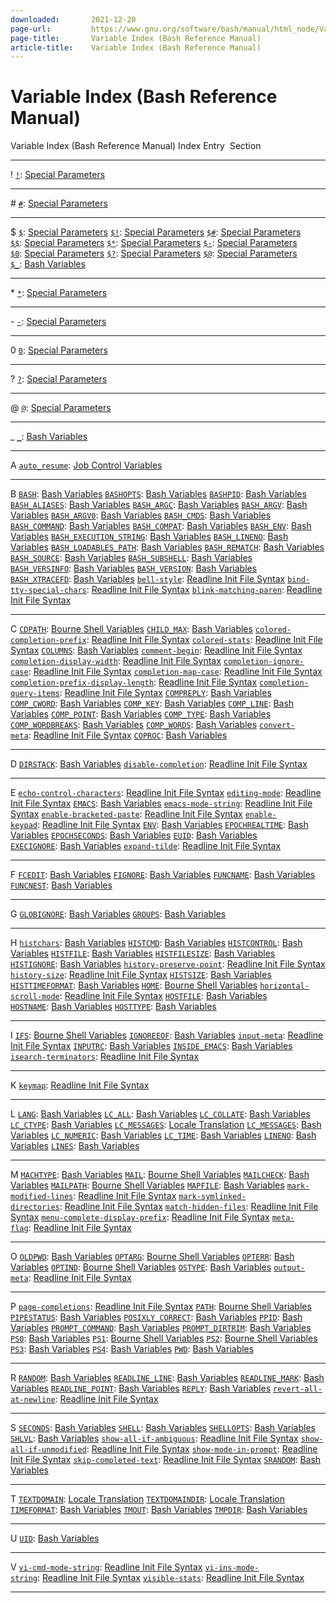 ```yaml
---
downloaded:       2021-12-20
page-url:         https://www.gnu.org/software/bash/manual/html_node/Variable-Index.html
page-title:       Variable Index (Bash Reference Manual)
article-title:    Variable Index (Bash Reference Manual)
---
```

# Variable Index (Bash Reference Manual)

Variable Index (Bash Reference Manual)
Index Entry  Section

---

! [`!`][1]: [Special Parameters][2]

---

\# [`#`][3]: [Special Parameters][4]

---

$ [`$`][5]: [Special Parameters][6] [`$!`][7]: [Special Parameters][8] [`$#`][9]: [Special Parameters][10] [`$$`][11]: [Special Parameters][12] [`$*`][13]: [Special Parameters][14] [`$-`][15]: [Special Parameters][16] [`$0`][17]: [Special Parameters][18] [`$?`][19]: [Special Parameters][20] [`$@`][21]: [Special Parameters][22] [`$_`][23]: [Bash Variables][24]

---

\* [`*`][25]: [Special Parameters][26]

---

\- [`-`][27]: [Special Parameters][28]

---

0 [`0`][29]: [Special Parameters][30]

---

? [`?`][31]: [Special Parameters][32]

---

@ [`@`][33]: [Special Parameters][34]

---

\_ [`_`][35]: [Bash Variables][36]

---

A [`auto_resume`][37]: [Job Control Variables][38]

---

B [`BASH`][39]: [Bash Variables][40] [`BASHOPTS`][41]: [Bash Variables][42] [`BASHPID`][43]: [Bash Variables][44] [`BASH_ALIASES`][45]: [Bash Variables][46] [`BASH_ARGC`][47]: [Bash Variables][48] [`BASH_ARGV`][49]: [Bash Variables][50] [`BASH_ARGV0`][51]: [Bash Variables][52] [`BASH_CMDS`][53]: [Bash Variables][54] [`BASH_COMMAND`][55]: [Bash Variables][56] [`BASH_COMPAT`][57]: [Bash Variables][58] [`BASH_ENV`][59]: [Bash Variables][60] [`BASH_EXECUTION_STRING`][61]: [Bash Variables][62] [`BASH_LINENO`][63]: [Bash Variables][64] [`BASH_LOADABLES_PATH`][65]: [Bash Variables][66] [`BASH_REMATCH`][67]: [Bash Variables][68] [`BASH_SOURCE`][69]: [Bash Variables][70] [`BASH_SUBSHELL`][71]: [Bash Variables][72] [`BASH_VERSINFO`][73]: [Bash Variables][74] [`BASH_VERSION`][75]: [Bash Variables][76] [`BASH_XTRACEFD`][77]: [Bash Variables][78] [`bell-style`][79]: [Readline Init File Syntax][80] [`bind-tty-special-chars`][81]: [Readline Init File Syntax][82] [`blink-matching-paren`][83]: [Readline Init File Syntax][84]

---

C [`CDPATH`][85]: [Bourne Shell Variables][86] [`CHILD_MAX`][87]: [Bash Variables][88] [`colored-completion-prefix`][89]: [Readline Init File Syntax][90] [`colored-stats`][91]: [Readline Init File Syntax][92] [`COLUMNS`][93]: [Bash Variables][94] [`comment-begin`][95]: [Readline Init File Syntax][96] [`completion-display-width`][97]: [Readline Init File Syntax][98] [`completion-ignore-case`][99]: [Readline Init File Syntax][100] [`completion-map-case`][101]: [Readline Init File Syntax][102] [`completion-prefix-display-length`][103]: [Readline Init File Syntax][104] [`completion-query-items`][105]: [Readline Init File Syntax][106] [`COMPREPLY`][107]: [Bash Variables][108] [`COMP_CWORD`][109]: [Bash Variables][110] [`COMP_KEY`][111]: [Bash Variables][112] [`COMP_LINE`][113]: [Bash Variables][114] [`COMP_POINT`][115]: [Bash Variables][116] [`COMP_TYPE`][117]: [Bash Variables][118] [`COMP_WORDBREAKS`][119]: [Bash Variables][120] [`COMP_WORDS`][121]: [Bash Variables][122] [`convert-meta`][123]: [Readline Init File Syntax][124] [`COPROC`][125]: [Bash Variables][126]

---

D [`DIRSTACK`][127]: [Bash Variables][128] [`disable-completion`][129]: [Readline Init File Syntax][130]

---

E [`echo-control-characters`][131]: [Readline Init File Syntax][132] [`editing-mode`][133]: [Readline Init File Syntax][134] [`EMACS`][135]: [Bash Variables][136] [`emacs-mode-string`][137]: [Readline Init File Syntax][138] [`enable-bracketed-paste`][139]: [Readline Init File Syntax][140] [`enable-keypad`][141]: [Readline Init File Syntax][142] [`ENV`][143]: [Bash Variables][144] [`EPOCHREALTIME`][145]: [Bash Variables][146] [`EPOCHSECONDS`][147]: [Bash Variables][148] [`EUID`][149]: [Bash Variables][150] [`EXECIGNORE`][151]: [Bash Variables][152] [`expand-tilde`][153]: [Readline Init File Syntax][154]

---

F [`FCEDIT`][155]: [Bash Variables][156] [`FIGNORE`][157]: [Bash Variables][158] [`FUNCNAME`][159]: [Bash Variables][160] [`FUNCNEST`][161]: [Bash Variables][162]

---

G [`GLOBIGNORE`][163]: [Bash Variables][164] [`GROUPS`][165]: [Bash Variables][166]

---

H [`histchars`][167]: [Bash Variables][168] [`HISTCMD`][169]: [Bash Variables][170] [`HISTCONTROL`][171]: [Bash Variables][172] [`HISTFILE`][173]: [Bash Variables][174] [`HISTFILESIZE`][175]: [Bash Variables][176] [`HISTIGNORE`][177]: [Bash Variables][178] [`history-preserve-point`][179]: [Readline Init File Syntax][180] [`history-size`][181]: [Readline Init File Syntax][182] [`HISTSIZE`][183]: [Bash Variables][184] [`HISTTIMEFORMAT`][185]: [Bash Variables][186] [`HOME`][187]: [Bourne Shell Variables][188] [`horizontal-scroll-mode`][189]: [Readline Init File Syntax][190] [`HOSTFILE`][191]: [Bash Variables][192] [`HOSTNAME`][193]: [Bash Variables][194] [`HOSTTYPE`][195]: [Bash Variables][196]

---

I [`IFS`][197]: [Bourne Shell Variables][198] [`IGNOREEOF`][199]: [Bash Variables][200] [`input-meta`][201]: [Readline Init File Syntax][202] [`INPUTRC`][203]: [Bash Variables][204] [`INSIDE_EMACS`][205]: [Bash Variables][206] [`isearch-terminators`][207]: [Readline Init File Syntax][208]

---

K [`keymap`][209]: [Readline Init File Syntax][210]

---

L [`LANG`][211]: [Bash Variables][212] [`LC_ALL`][213]: [Bash Variables][214] [`LC_COLLATE`][215]: [Bash Variables][216] [`LC_CTYPE`][217]: [Bash Variables][218] [`LC_MESSAGES`][219]: [Locale Translation][220] [`LC_MESSAGES`][221]: [Bash Variables][222] [`LC_NUMERIC`][223]: [Bash Variables][224] [`LC_TIME`][225]: [Bash Variables][226] [`LINENO`][227]: [Bash Variables][228] [`LINES`][229]: [Bash Variables][230]

---

M [`MACHTYPE`][231]: [Bash Variables][232] [`MAIL`][233]: [Bourne Shell Variables][234] [`MAILCHECK`][235]: [Bash Variables][236] [`MAILPATH`][237]: [Bourne Shell Variables][238] [`MAPFILE`][239]: [Bash Variables][240] [`mark-modified-lines`][241]: [Readline Init File Syntax][242] [`mark-symlinked-directories`][243]: [Readline Init File Syntax][244] [`match-hidden-files`][245]: [Readline Init File Syntax][246] [`menu-complete-display-prefix`][247]: [Readline Init File Syntax][248] [`meta-flag`][249]: [Readline Init File Syntax][250]

---

O [`OLDPWD`][251]: [Bash Variables][252] [`OPTARG`][253]: [Bourne Shell Variables][254] [`OPTERR`][255]: [Bash Variables][256] [`OPTIND`][257]: [Bourne Shell Variables][258] [`OSTYPE`][259]: [Bash Variables][260] [`output-meta`][261]: [Readline Init File Syntax][262]

---

P [`page-completions`][263]: [Readline Init File Syntax][264] [`PATH`][265]: [Bourne Shell Variables][266] [`PIPESTATUS`][267]: [Bash Variables][268] [`POSIXLY_CORRECT`][269]: [Bash Variables][270] [`PPID`][271]: [Bash Variables][272] [`PROMPT_COMMAND`][273]: [Bash Variables][274] [`PROMPT_DIRTRIM`][275]: [Bash Variables][276] [`PS0`][277]: [Bash Variables][278] [`PS1`][279]: [Bourne Shell Variables][280] [`PS2`][281]: [Bourne Shell Variables][282] [`PS3`][283]: [Bash Variables][284] [`PS4`][285]: [Bash Variables][286] [`PWD`][287]: [Bash Variables][288]

---

R [`RANDOM`][289]: [Bash Variables][290] [`READLINE_LINE`][291]: [Bash Variables][292] [`READLINE_MARK`][293]: [Bash Variables][294] [`READLINE_POINT`][295]: [Bash Variables][296] [`REPLY`][297]: [Bash Variables][298] [`revert-all-at-newline`][299]: [Readline Init File Syntax][300]

---

S [`SECONDS`][301]: [Bash Variables][302] [`SHELL`][303]: [Bash Variables][304] [`SHELLOPTS`][305]: [Bash Variables][306] [`SHLVL`][307]: [Bash Variables][308] [`show-all-if-ambiguous`][309]: [Readline Init File Syntax][310] [`show-all-if-unmodified`][311]: [Readline Init File Syntax][312] [`show-mode-in-prompt`][313]: [Readline Init File Syntax][314] [`skip-completed-text`][315]: [Readline Init File Syntax][316] [`SRANDOM`][317]: [Bash Variables][318]

---

T [`TEXTDOMAIN`][319]: [Locale Translation][320] [`TEXTDOMAINDIR`][321]: [Locale Translation][322] [`TIMEFORMAT`][323]: [Bash Variables][324] [`TMOUT`][325]: [Bash Variables][326] [`TMPDIR`][327]: [Bash Variables][328]

---

U [`UID`][329]: [Bash Variables][330]

---

V [`vi-cmd-mode-string`][331]: [Readline Init File Syntax][332] [`vi-ins-mode-string`][333]: [Readline Init File Syntax][334] [`visible-stats`][335]: [Readline Init File Syntax][336]

---

[1]: https://www.gnu.org/software/bash/manual/html_node/Special-Parameters.html#index-_0021-1
[2]: https://www.gnu.org/software/bash/manual/html_node/Special-Parameters.html
[3]: https://www.gnu.org/software/bash/manual/html_node/Special-Parameters.html#index-_0023
[4]: https://www.gnu.org/software/bash/manual/html_node/Special-Parameters.html
[5]: https://www.gnu.org/software/bash/manual/html_node/Special-Parameters.html#index-_0024
[6]: https://www.gnu.org/software/bash/manual/html_node/Special-Parameters.html
[7]: https://www.gnu.org/software/bash/manual/html_node/Special-Parameters.html#index-_0024_0021
[8]: https://www.gnu.org/software/bash/manual/html_node/Special-Parameters.html
[9]: https://www.gnu.org/software/bash/manual/html_node/Special-Parameters.html#index-_0024_0023
[10]: https://www.gnu.org/software/bash/manual/html_node/Special-Parameters.html
[11]: https://www.gnu.org/software/bash/manual/html_node/Special-Parameters.html#index-_0024_0024
[12]: https://www.gnu.org/software/bash/manual/html_node/Special-Parameters.html
[13]: https://www.gnu.org/software/bash/manual/html_node/Special-Parameters.html#index-_0024_002a
[14]: https://www.gnu.org/software/bash/manual/html_node/Special-Parameters.html
[15]: https://www.gnu.org/software/bash/manual/html_node/Special-Parameters.html#index-_0024_002d
[16]: https://www.gnu.org/software/bash/manual/html_node/Special-Parameters.html
[17]: https://www.gnu.org/software/bash/manual/html_node/Special-Parameters.html#index-_00240
[18]: https://www.gnu.org/software/bash/manual/html_node/Special-Parameters.html
[19]: https://www.gnu.org/software/bash/manual/html_node/Special-Parameters.html#index-_0024_003f
[20]: https://www.gnu.org/software/bash/manual/html_node/Special-Parameters.html
[21]: https://www.gnu.org/software/bash/manual/html_node/Special-Parameters.html#index-_0024_0040
[22]: https://www.gnu.org/software/bash/manual/html_node/Special-Parameters.html
[23]: https://www.gnu.org/software/bash/manual/html_node/Bash-Variables.html#index-_0024_005f
[24]: https://www.gnu.org/software/bash/manual/html_node/Bash-Variables.html
[25]: https://www.gnu.org/software/bash/manual/html_node/Special-Parameters.html#index-_002a
[26]: https://www.gnu.org/software/bash/manual/html_node/Special-Parameters.html
[27]: https://www.gnu.org/software/bash/manual/html_node/Special-Parameters.html#index-_002d
[28]: https://www.gnu.org/software/bash/manual/html_node/Special-Parameters.html
[29]: https://www.gnu.org/software/bash/manual/html_node/Special-Parameters.html#index-0
[30]: https://www.gnu.org/software/bash/manual/html_node/Special-Parameters.html
[31]: https://www.gnu.org/software/bash/manual/html_node/Special-Parameters.html#index-_003f
[32]: https://www.gnu.org/software/bash/manual/html_node/Special-Parameters.html
[33]: https://www.gnu.org/software/bash/manual/html_node/Special-Parameters.html#index-_0040
[34]: https://www.gnu.org/software/bash/manual/html_node/Special-Parameters.html
[35]: https://www.gnu.org/software/bash/manual/html_node/Bash-Variables.html#index-_005f
[36]: https://www.gnu.org/software/bash/manual/html_node/Bash-Variables.html
[37]: https://www.gnu.org/software/bash/manual/html_node/Job-Control-Variables.html#index-auto_005fresume
[38]: https://www.gnu.org/software/bash/manual/html_node/Job-Control-Variables.html
[39]: https://www.gnu.org/software/bash/manual/html_node/Bash-Variables.html#index-BASH
[40]: https://www.gnu.org/software/bash/manual/html_node/Bash-Variables.html
[41]: https://www.gnu.org/software/bash/manual/html_node/Bash-Variables.html#index-BASHOPTS
[42]: https://www.gnu.org/software/bash/manual/html_node/Bash-Variables.html
[43]: https://www.gnu.org/software/bash/manual/html_node/Bash-Variables.html#index-BASHPID
[44]: https://www.gnu.org/software/bash/manual/html_node/Bash-Variables.html
[45]: https://www.gnu.org/software/bash/manual/html_node/Bash-Variables.html#index-BASH_005fALIASES
[46]: https://www.gnu.org/software/bash/manual/html_node/Bash-Variables.html
[47]: https://www.gnu.org/software/bash/manual/html_node/Bash-Variables.html#index-BASH_005fARGC
[48]: https://www.gnu.org/software/bash/manual/html_node/Bash-Variables.html
[49]: https://www.gnu.org/software/bash/manual/html_node/Bash-Variables.html#index-BASH_005fARGV
[50]: https://www.gnu.org/software/bash/manual/html_node/Bash-Variables.html
[51]: https://www.gnu.org/software/bash/manual/html_node/Bash-Variables.html#index-BASH_005fARGV0
[52]: https://www.gnu.org/software/bash/manual/html_node/Bash-Variables.html
[53]: https://www.gnu.org/software/bash/manual/html_node/Bash-Variables.html#index-BASH_005fCMDS
[54]: https://www.gnu.org/software/bash/manual/html_node/Bash-Variables.html
[55]: https://www.gnu.org/software/bash/manual/html_node/Bash-Variables.html#index-BASH_005fCOMMAND
[56]: https://www.gnu.org/software/bash/manual/html_node/Bash-Variables.html
[57]: https://www.gnu.org/software/bash/manual/html_node/Bash-Variables.html#index-BASH_005fCOMPAT
[58]: https://www.gnu.org/software/bash/manual/html_node/Bash-Variables.html
[59]: https://www.gnu.org/software/bash/manual/html_node/Bash-Variables.html#index-BASH_005fENV
[60]: https://www.gnu.org/software/bash/manual/html_node/Bash-Variables.html
[61]: https://www.gnu.org/software/bash/manual/html_node/Bash-Variables.html#index-BASH_005fEXECUTION_005fSTRING
[62]: https://www.gnu.org/software/bash/manual/html_node/Bash-Variables.html
[63]: https://www.gnu.org/software/bash/manual/html_node/Bash-Variables.html#index-BASH_005fLINENO
[64]: https://www.gnu.org/software/bash/manual/html_node/Bash-Variables.html
[65]: https://www.gnu.org/software/bash/manual/html_node/Bash-Variables.html#index-BASH_005fLOADABLES_005fPATH
[66]: https://www.gnu.org/software/bash/manual/html_node/Bash-Variables.html
[67]: https://www.gnu.org/software/bash/manual/html_node/Bash-Variables.html#index-BASH_005fREMATCH
[68]: https://www.gnu.org/software/bash/manual/html_node/Bash-Variables.html
[69]: https://www.gnu.org/software/bash/manual/html_node/Bash-Variables.html#index-BASH_005fSOURCE
[70]: https://www.gnu.org/software/bash/manual/html_node/Bash-Variables.html
[71]: https://www.gnu.org/software/bash/manual/html_node/Bash-Variables.html#index-BASH_005fSUBSHELL
[72]: https://www.gnu.org/software/bash/manual/html_node/Bash-Variables.html
[73]: https://www.gnu.org/software/bash/manual/html_node/Bash-Variables.html#index-BASH_005fVERSINFO
[74]: https://www.gnu.org/software/bash/manual/html_node/Bash-Variables.html
[75]: https://www.gnu.org/software/bash/manual/html_node/Bash-Variables.html#index-BASH_005fVERSION
[76]: https://www.gnu.org/software/bash/manual/html_node/Bash-Variables.html
[77]: https://www.gnu.org/software/bash/manual/html_node/Bash-Variables.html#index-BASH_005fXTRACEFD
[78]: https://www.gnu.org/software/bash/manual/html_node/Bash-Variables.html
[79]: https://www.gnu.org/software/bash/manual/html_node/Readline-Init-File-Syntax.html#index-bell_002dstyle
[80]: https://www.gnu.org/software/bash/manual/html_node/Readline-Init-File-Syntax.html
[81]: https://www.gnu.org/software/bash/manual/html_node/Readline-Init-File-Syntax.html#index-bind_002dtty_002dspecial_002dchars
[82]: https://www.gnu.org/software/bash/manual/html_node/Readline-Init-File-Syntax.html
[83]: https://www.gnu.org/software/bash/manual/html_node/Readline-Init-File-Syntax.html#index-blink_002dmatching_002dparen
[84]: https://www.gnu.org/software/bash/manual/html_node/Readline-Init-File-Syntax.html
[85]: https://www.gnu.org/software/bash/manual/html_node/Bourne-Shell-Variables.html#index-CDPATH
[86]: https://www.gnu.org/software/bash/manual/html_node/Bourne-Shell-Variables.html
[87]: https://www.gnu.org/software/bash/manual/html_node/Bash-Variables.html#index-CHILD_005fMAX
[88]: https://www.gnu.org/software/bash/manual/html_node/Bash-Variables.html
[89]: https://www.gnu.org/software/bash/manual/html_node/Readline-Init-File-Syntax.html#index-colored_002dcompletion_002dprefix
[90]: https://www.gnu.org/software/bash/manual/html_node/Readline-Init-File-Syntax.html
[91]: https://www.gnu.org/software/bash/manual/html_node/Readline-Init-File-Syntax.html#index-colored_002dstats
[92]: https://www.gnu.org/software/bash/manual/html_node/Readline-Init-File-Syntax.html
[93]: https://www.gnu.org/software/bash/manual/html_node/Bash-Variables.html#index-COLUMNS
[94]: https://www.gnu.org/software/bash/manual/html_node/Bash-Variables.html
[95]: https://www.gnu.org/software/bash/manual/html_node/Readline-Init-File-Syntax.html#index-comment_002dbegin
[96]: https://www.gnu.org/software/bash/manual/html_node/Readline-Init-File-Syntax.html
[97]: https://www.gnu.org/software/bash/manual/html_node/Readline-Init-File-Syntax.html#index-completion_002ddisplay_002dwidth
[98]: https://www.gnu.org/software/bash/manual/html_node/Readline-Init-File-Syntax.html
[99]: https://www.gnu.org/software/bash/manual/html_node/Readline-Init-File-Syntax.html#index-completion_002dignore_002dcase
[100]: https://www.gnu.org/software/bash/manual/html_node/Readline-Init-File-Syntax.html
[101]: https://www.gnu.org/software/bash/manual/html_node/Readline-Init-File-Syntax.html#index-completion_002dmap_002dcase
[102]: https://www.gnu.org/software/bash/manual/html_node/Readline-Init-File-Syntax.html
[103]: https://www.gnu.org/software/bash/manual/html_node/Readline-Init-File-Syntax.html#index-completion_002dprefix_002ddisplay_002dlength
[104]: https://www.gnu.org/software/bash/manual/html_node/Readline-Init-File-Syntax.html
[105]: https://www.gnu.org/software/bash/manual/html_node/Readline-Init-File-Syntax.html#index-completion_002dquery_002ditems
[106]: https://www.gnu.org/software/bash/manual/html_node/Readline-Init-File-Syntax.html
[107]: https://www.gnu.org/software/bash/manual/html_node/Bash-Variables.html#index-COMPREPLY
[108]: https://www.gnu.org/software/bash/manual/html_node/Bash-Variables.html
[109]: https://www.gnu.org/software/bash/manual/html_node/Bash-Variables.html#index-COMP_005fCWORD
[110]: https://www.gnu.org/software/bash/manual/html_node/Bash-Variables.html
[111]: https://www.gnu.org/software/bash/manual/html_node/Bash-Variables.html#index-COMP_005fKEY
[112]: https://www.gnu.org/software/bash/manual/html_node/Bash-Variables.html
[113]: https://www.gnu.org/software/bash/manual/html_node/Bash-Variables.html#index-COMP_005fLINE
[114]: https://www.gnu.org/software/bash/manual/html_node/Bash-Variables.html
[115]: https://www.gnu.org/software/bash/manual/html_node/Bash-Variables.html#index-COMP_005fPOINT
[116]: https://www.gnu.org/software/bash/manual/html_node/Bash-Variables.html
[117]: https://www.gnu.org/software/bash/manual/html_node/Bash-Variables.html#index-COMP_005fTYPE
[118]: https://www.gnu.org/software/bash/manual/html_node/Bash-Variables.html
[119]: https://www.gnu.org/software/bash/manual/html_node/Bash-Variables.html#index-COMP_005fWORDBREAKS
[120]: https://www.gnu.org/software/bash/manual/html_node/Bash-Variables.html
[121]: https://www.gnu.org/software/bash/manual/html_node/Bash-Variables.html#index-COMP_005fWORDS
[122]: https://www.gnu.org/software/bash/manual/html_node/Bash-Variables.html
[123]: https://www.gnu.org/software/bash/manual/html_node/Readline-Init-File-Syntax.html#index-convert_002dmeta
[124]: https://www.gnu.org/software/bash/manual/html_node/Readline-Init-File-Syntax.html
[125]: https://www.gnu.org/software/bash/manual/html_node/Bash-Variables.html#index-COPROC
[126]: https://www.gnu.org/software/bash/manual/html_node/Bash-Variables.html
[127]: https://www.gnu.org/software/bash/manual/html_node/Bash-Variables.html#index-DIRSTACK
[128]: https://www.gnu.org/software/bash/manual/html_node/Bash-Variables.html
[129]: https://www.gnu.org/software/bash/manual/html_node/Readline-Init-File-Syntax.html#index-disable_002dcompletion
[130]: https://www.gnu.org/software/bash/manual/html_node/Readline-Init-File-Syntax.html
[131]: https://www.gnu.org/software/bash/manual/html_node/Readline-Init-File-Syntax.html#index-echo_002dcontrol_002dcharacters
[132]: https://www.gnu.org/software/bash/manual/html_node/Readline-Init-File-Syntax.html
[133]: https://www.gnu.org/software/bash/manual/html_node/Readline-Init-File-Syntax.html#index-editing_002dmode
[134]: https://www.gnu.org/software/bash/manual/html_node/Readline-Init-File-Syntax.html
[135]: https://www.gnu.org/software/bash/manual/html_node/Bash-Variables.html#index-EMACS
[136]: https://www.gnu.org/software/bash/manual/html_node/Bash-Variables.html
[137]: https://www.gnu.org/software/bash/manual/html_node/Readline-Init-File-Syntax.html#index-emacs_002dmode_002dstring
[138]: https://www.gnu.org/software/bash/manual/html_node/Readline-Init-File-Syntax.html
[139]: https://www.gnu.org/software/bash/manual/html_node/Readline-Init-File-Syntax.html#index-enable_002dbracketed_002dpaste
[140]: https://www.gnu.org/software/bash/manual/html_node/Readline-Init-File-Syntax.html
[141]: https://www.gnu.org/software/bash/manual/html_node/Readline-Init-File-Syntax.html#index-enable_002dkeypad
[142]: https://www.gnu.org/software/bash/manual/html_node/Readline-Init-File-Syntax.html
[143]: https://www.gnu.org/software/bash/manual/html_node/Bash-Variables.html#index-ENV
[144]: https://www.gnu.org/software/bash/manual/html_node/Bash-Variables.html
[145]: https://www.gnu.org/software/bash/manual/html_node/Bash-Variables.html#index-EPOCHREALTIME
[146]: https://www.gnu.org/software/bash/manual/html_node/Bash-Variables.html
[147]: https://www.gnu.org/software/bash/manual/html_node/Bash-Variables.html#index-EPOCHSECONDS
[148]: https://www.gnu.org/software/bash/manual/html_node/Bash-Variables.html
[149]: https://www.gnu.org/software/bash/manual/html_node/Bash-Variables.html#index-EUID
[150]: https://www.gnu.org/software/bash/manual/html_node/Bash-Variables.html
[151]: https://www.gnu.org/software/bash/manual/html_node/Bash-Variables.html#index-EXECIGNORE
[152]: https://www.gnu.org/software/bash/manual/html_node/Bash-Variables.html
[153]: https://www.gnu.org/software/bash/manual/html_node/Readline-Init-File-Syntax.html#index-expand_002dtilde
[154]: https://www.gnu.org/software/bash/manual/html_node/Readline-Init-File-Syntax.html
[155]: https://www.gnu.org/software/bash/manual/html_node/Bash-Variables.html#index-FCEDIT
[156]: https://www.gnu.org/software/bash/manual/html_node/Bash-Variables.html
[157]: https://www.gnu.org/software/bash/manual/html_node/Bash-Variables.html#index-FIGNORE
[158]: https://www.gnu.org/software/bash/manual/html_node/Bash-Variables.html
[159]: https://www.gnu.org/software/bash/manual/html_node/Bash-Variables.html#index-FUNCNAME
[160]: https://www.gnu.org/software/bash/manual/html_node/Bash-Variables.html
[161]: https://www.gnu.org/software/bash/manual/html_node/Bash-Variables.html#index-FUNCNEST
[162]: https://www.gnu.org/software/bash/manual/html_node/Bash-Variables.html
[163]: https://www.gnu.org/software/bash/manual/html_node/Bash-Variables.html#index-GLOBIGNORE
[164]: https://www.gnu.org/software/bash/manual/html_node/Bash-Variables.html
[165]: https://www.gnu.org/software/bash/manual/html_node/Bash-Variables.html#index-GROUPS
[166]: https://www.gnu.org/software/bash/manual/html_node/Bash-Variables.html
[167]: https://www.gnu.org/software/bash/manual/html_node/Bash-Variables.html#index-histchars
[168]: https://www.gnu.org/software/bash/manual/html_node/Bash-Variables.html
[169]: https://www.gnu.org/software/bash/manual/html_node/Bash-Variables.html#index-HISTCMD
[170]: https://www.gnu.org/software/bash/manual/html_node/Bash-Variables.html
[171]: https://www.gnu.org/software/bash/manual/html_node/Bash-Variables.html#index-HISTCONTROL
[172]: https://www.gnu.org/software/bash/manual/html_node/Bash-Variables.html
[173]: https://www.gnu.org/software/bash/manual/html_node/Bash-Variables.html#index-HISTFILE
[174]: https://www.gnu.org/software/bash/manual/html_node/Bash-Variables.html
[175]: https://www.gnu.org/software/bash/manual/html_node/Bash-Variables.html#index-HISTFILESIZE
[176]: https://www.gnu.org/software/bash/manual/html_node/Bash-Variables.html
[177]: https://www.gnu.org/software/bash/manual/html_node/Bash-Variables.html#index-HISTIGNORE
[178]: https://www.gnu.org/software/bash/manual/html_node/Bash-Variables.html
[179]: https://www.gnu.org/software/bash/manual/html_node/Readline-Init-File-Syntax.html#index-history_002dpreserve_002dpoint
[180]: https://www.gnu.org/software/bash/manual/html_node/Readline-Init-File-Syntax.html
[181]: https://www.gnu.org/software/bash/manual/html_node/Readline-Init-File-Syntax.html#index-history_002dsize
[182]: https://www.gnu.org/software/bash/manual/html_node/Readline-Init-File-Syntax.html
[183]: https://www.gnu.org/software/bash/manual/html_node/Bash-Variables.html#index-HISTSIZE
[184]: https://www.gnu.org/software/bash/manual/html_node/Bash-Variables.html
[185]: https://www.gnu.org/software/bash/manual/html_node/Bash-Variables.html#index-HISTTIMEFORMAT
[186]: https://www.gnu.org/software/bash/manual/html_node/Bash-Variables.html
[187]: https://www.gnu.org/software/bash/manual/html_node/Bourne-Shell-Variables.html#index-HOME
[188]: https://www.gnu.org/software/bash/manual/html_node/Bourne-Shell-Variables.html
[189]: https://www.gnu.org/software/bash/manual/html_node/Readline-Init-File-Syntax.html#index-horizontal_002dscroll_002dmode
[190]: https://www.gnu.org/software/bash/manual/html_node/Readline-Init-File-Syntax.html
[191]: https://www.gnu.org/software/bash/manual/html_node/Bash-Variables.html#index-HOSTFILE
[192]: https://www.gnu.org/software/bash/manual/html_node/Bash-Variables.html
[193]: https://www.gnu.org/software/bash/manual/html_node/Bash-Variables.html#index-HOSTNAME
[194]: https://www.gnu.org/software/bash/manual/html_node/Bash-Variables.html
[195]: https://www.gnu.org/software/bash/manual/html_node/Bash-Variables.html#index-HOSTTYPE
[196]: https://www.gnu.org/software/bash/manual/html_node/Bash-Variables.html
[197]: https://www.gnu.org/software/bash/manual/html_node/Bourne-Shell-Variables.html#index-IFS
[198]: https://www.gnu.org/software/bash/manual/html_node/Bourne-Shell-Variables.html
[199]: https://www.gnu.org/software/bash/manual/html_node/Bash-Variables.html#index-IGNOREEOF
[200]: https://www.gnu.org/software/bash/manual/html_node/Bash-Variables.html
[201]: https://www.gnu.org/software/bash/manual/html_node/Readline-Init-File-Syntax.html#index-input_002dmeta
[202]: https://www.gnu.org/software/bash/manual/html_node/Readline-Init-File-Syntax.html
[203]: https://www.gnu.org/software/bash/manual/html_node/Bash-Variables.html#index-INPUTRC
[204]: https://www.gnu.org/software/bash/manual/html_node/Bash-Variables.html
[205]: https://www.gnu.org/software/bash/manual/html_node/Bash-Variables.html#index-INSIDE_005fEMACS
[206]: https://www.gnu.org/software/bash/manual/html_node/Bash-Variables.html
[207]: https://www.gnu.org/software/bash/manual/html_node/Readline-Init-File-Syntax.html#index-isearch_002dterminators
[208]: https://www.gnu.org/software/bash/manual/html_node/Readline-Init-File-Syntax.html
[209]: https://www.gnu.org/software/bash/manual/html_node/Readline-Init-File-Syntax.html#index-keymap
[210]: https://www.gnu.org/software/bash/manual/html_node/Readline-Init-File-Syntax.html
[211]: https://www.gnu.org/software/bash/manual/html_node/Bash-Variables.html#index-LANG
[212]: https://www.gnu.org/software/bash/manual/html_node/Bash-Variables.html
[213]: https://www.gnu.org/software/bash/manual/html_node/Bash-Variables.html#index-LC_005fALL
[214]: https://www.gnu.org/software/bash/manual/html_node/Bash-Variables.html
[215]: https://www.gnu.org/software/bash/manual/html_node/Bash-Variables.html#index-LC_005fCOLLATE
[216]: https://www.gnu.org/software/bash/manual/html_node/Bash-Variables.html
[217]: https://www.gnu.org/software/bash/manual/html_node/Bash-Variables.html#index-LC_005fCTYPE
[218]: https://www.gnu.org/software/bash/manual/html_node/Bash-Variables.html
[219]: https://www.gnu.org/software/bash/manual/html_node/Locale-Translation.html#index-LC_005fMESSAGES
[220]: https://www.gnu.org/software/bash/manual/html_node/Locale-Translation.html
[221]: https://www.gnu.org/software/bash/manual/html_node/Bash-Variables.html#index-LC_005fMESSAGES-1
[222]: https://www.gnu.org/software/bash/manual/html_node/Bash-Variables.html
[223]: https://www.gnu.org/software/bash/manual/html_node/Bash-Variables.html#index-LC_005fNUMERIC
[224]: https://www.gnu.org/software/bash/manual/html_node/Bash-Variables.html
[225]: https://www.gnu.org/software/bash/manual/html_node/Bash-Variables.html#index-LC_005fTIME
[226]: https://www.gnu.org/software/bash/manual/html_node/Bash-Variables.html
[227]: https://www.gnu.org/software/bash/manual/html_node/Bash-Variables.html#index-LINENO
[228]: https://www.gnu.org/software/bash/manual/html_node/Bash-Variables.html
[229]: https://www.gnu.org/software/bash/manual/html_node/Bash-Variables.html#index-LINES
[230]: https://www.gnu.org/software/bash/manual/html_node/Bash-Variables.html
[231]: https://www.gnu.org/software/bash/manual/html_node/Bash-Variables.html#index-MACHTYPE
[232]: https://www.gnu.org/software/bash/manual/html_node/Bash-Variables.html
[233]: https://www.gnu.org/software/bash/manual/html_node/Bourne-Shell-Variables.html#index-MAIL
[234]: https://www.gnu.org/software/bash/manual/html_node/Bourne-Shell-Variables.html
[235]: https://www.gnu.org/software/bash/manual/html_node/Bash-Variables.html#index-MAILCHECK
[236]: https://www.gnu.org/software/bash/manual/html_node/Bash-Variables.html
[237]: https://www.gnu.org/software/bash/manual/html_node/Bourne-Shell-Variables.html#index-MAILPATH
[238]: https://www.gnu.org/software/bash/manual/html_node/Bourne-Shell-Variables.html
[239]: https://www.gnu.org/software/bash/manual/html_node/Bash-Variables.html#index-MAPFILE
[240]: https://www.gnu.org/software/bash/manual/html_node/Bash-Variables.html
[241]: https://www.gnu.org/software/bash/manual/html_node/Readline-Init-File-Syntax.html#index-mark_002dmodified_002dlines
[242]: https://www.gnu.org/software/bash/manual/html_node/Readline-Init-File-Syntax.html
[243]: https://www.gnu.org/software/bash/manual/html_node/Readline-Init-File-Syntax.html#index-mark_002dsymlinked_002ddirectories
[244]: https://www.gnu.org/software/bash/manual/html_node/Readline-Init-File-Syntax.html
[245]: https://www.gnu.org/software/bash/manual/html_node/Readline-Init-File-Syntax.html#index-match_002dhidden_002dfiles
[246]: https://www.gnu.org/software/bash/manual/html_node/Readline-Init-File-Syntax.html
[247]: https://www.gnu.org/software/bash/manual/html_node/Readline-Init-File-Syntax.html#index-menu_002dcomplete_002ddisplay_002dprefix
[248]: https://www.gnu.org/software/bash/manual/html_node/Readline-Init-File-Syntax.html
[249]: https://www.gnu.org/software/bash/manual/html_node/Readline-Init-File-Syntax.html#index-meta_002dflag
[250]: https://www.gnu.org/software/bash/manual/html_node/Readline-Init-File-Syntax.html
[251]: https://www.gnu.org/software/bash/manual/html_node/Bash-Variables.html#index-OLDPWD
[252]: https://www.gnu.org/software/bash/manual/html_node/Bash-Variables.html
[253]: https://www.gnu.org/software/bash/manual/html_node/Bourne-Shell-Variables.html#index-OPTARG
[254]: https://www.gnu.org/software/bash/manual/html_node/Bourne-Shell-Variables.html
[255]: https://www.gnu.org/software/bash/manual/html_node/Bash-Variables.html#index-OPTERR
[256]: https://www.gnu.org/software/bash/manual/html_node/Bash-Variables.html
[257]: https://www.gnu.org/software/bash/manual/html_node/Bourne-Shell-Variables.html#index-OPTIND
[258]: https://www.gnu.org/software/bash/manual/html_node/Bourne-Shell-Variables.html
[259]: https://www.gnu.org/software/bash/manual/html_node/Bash-Variables.html#index-OSTYPE
[260]: https://www.gnu.org/software/bash/manual/html_node/Bash-Variables.html
[261]: https://www.gnu.org/software/bash/manual/html_node/Readline-Init-File-Syntax.html#index-output_002dmeta
[262]: https://www.gnu.org/software/bash/manual/html_node/Readline-Init-File-Syntax.html
[263]: https://www.gnu.org/software/bash/manual/html_node/Readline-Init-File-Syntax.html#index-page_002dcompletions
[264]: https://www.gnu.org/software/bash/manual/html_node/Readline-Init-File-Syntax.html
[265]: https://www.gnu.org/software/bash/manual/html_node/Bourne-Shell-Variables.html#index-PATH
[266]: https://www.gnu.org/software/bash/manual/html_node/Bourne-Shell-Variables.html
[267]: https://www.gnu.org/software/bash/manual/html_node/Bash-Variables.html#index-PIPESTATUS
[268]: https://www.gnu.org/software/bash/manual/html_node/Bash-Variables.html
[269]: https://www.gnu.org/software/bash/manual/html_node/Bash-Variables.html#index-POSIXLY_005fCORRECT
[270]: https://www.gnu.org/software/bash/manual/html_node/Bash-Variables.html
[271]: https://www.gnu.org/software/bash/manual/html_node/Bash-Variables.html#index-PPID
[272]: https://www.gnu.org/software/bash/manual/html_node/Bash-Variables.html
[273]: https://www.gnu.org/software/bash/manual/html_node/Bash-Variables.html#index-PROMPT_005fCOMMAND
[274]: https://www.gnu.org/software/bash/manual/html_node/Bash-Variables.html
[275]: https://www.gnu.org/software/bash/manual/html_node/Bash-Variables.html#index-PROMPT_005fDIRTRIM
[276]: https://www.gnu.org/software/bash/manual/html_node/Bash-Variables.html
[277]: https://www.gnu.org/software/bash/manual/html_node/Bash-Variables.html#index-PS0
[278]: https://www.gnu.org/software/bash/manual/html_node/Bash-Variables.html
[279]: https://www.gnu.org/software/bash/manual/html_node/Bourne-Shell-Variables.html#index-PS1
[280]: https://www.gnu.org/software/bash/manual/html_node/Bourne-Shell-Variables.html
[281]: https://www.gnu.org/software/bash/manual/html_node/Bourne-Shell-Variables.html#index-PS2
[282]: https://www.gnu.org/software/bash/manual/html_node/Bourne-Shell-Variables.html
[283]: https://www.gnu.org/software/bash/manual/html_node/Bash-Variables.html#index-PS3
[284]: https://www.gnu.org/software/bash/manual/html_node/Bash-Variables.html
[285]: https://www.gnu.org/software/bash/manual/html_node/Bash-Variables.html#index-PS4
[286]: https://www.gnu.org/software/bash/manual/html_node/Bash-Variables.html
[287]: https://www.gnu.org/software/bash/manual/html_node/Bash-Variables.html#index-PWD
[288]: https://www.gnu.org/software/bash/manual/html_node/Bash-Variables.html
[289]: https://www.gnu.org/software/bash/manual/html_node/Bash-Variables.html#index-RANDOM
[290]: https://www.gnu.org/software/bash/manual/html_node/Bash-Variables.html
[291]: https://www.gnu.org/software/bash/manual/html_node/Bash-Variables.html#index-READLINE_005fLINE
[292]: https://www.gnu.org/software/bash/manual/html_node/Bash-Variables.html
[293]: https://www.gnu.org/software/bash/manual/html_node/Bash-Variables.html#index-READLINE_005fMARK
[294]: https://www.gnu.org/software/bash/manual/html_node/Bash-Variables.html
[295]: https://www.gnu.org/software/bash/manual/html_node/Bash-Variables.html#index-READLINE_005fPOINT
[296]: https://www.gnu.org/software/bash/manual/html_node/Bash-Variables.html
[297]: https://www.gnu.org/software/bash/manual/html_node/Bash-Variables.html#index-REPLY
[298]: https://www.gnu.org/software/bash/manual/html_node/Bash-Variables.html
[299]: https://www.gnu.org/software/bash/manual/html_node/Readline-Init-File-Syntax.html#index-revert_002dall_002dat_002dnewline
[300]: https://www.gnu.org/software/bash/manual/html_node/Readline-Init-File-Syntax.html
[301]: https://www.gnu.org/software/bash/manual/html_node/Bash-Variables.html#index-SECONDS
[302]: https://www.gnu.org/software/bash/manual/html_node/Bash-Variables.html
[303]: https://www.gnu.org/software/bash/manual/html_node/Bash-Variables.html#index-SHELL
[304]: https://www.gnu.org/software/bash/manual/html_node/Bash-Variables.html
[305]: https://www.gnu.org/software/bash/manual/html_node/Bash-Variables.html#index-SHELLOPTS
[306]: https://www.gnu.org/software/bash/manual/html_node/Bash-Variables.html
[307]: https://www.gnu.org/software/bash/manual/html_node/Bash-Variables.html#index-SHLVL
[308]: https://www.gnu.org/software/bash/manual/html_node/Bash-Variables.html
[309]: https://www.gnu.org/software/bash/manual/html_node/Readline-Init-File-Syntax.html#index-show_002dall_002dif_002dambiguous
[310]: https://www.gnu.org/software/bash/manual/html_node/Readline-Init-File-Syntax.html
[311]: https://www.gnu.org/software/bash/manual/html_node/Readline-Init-File-Syntax.html#index-show_002dall_002dif_002dunmodified
[312]: https://www.gnu.org/software/bash/manual/html_node/Readline-Init-File-Syntax.html
[313]: https://www.gnu.org/software/bash/manual/html_node/Readline-Init-File-Syntax.html#index-show_002dmode_002din_002dprompt
[314]: https://www.gnu.org/software/bash/manual/html_node/Readline-Init-File-Syntax.html
[315]: https://www.gnu.org/software/bash/manual/html_node/Readline-Init-File-Syntax.html#index-skip_002dcompleted_002dtext
[316]: https://www.gnu.org/software/bash/manual/html_node/Readline-Init-File-Syntax.html
[317]: https://www.gnu.org/software/bash/manual/html_node/Bash-Variables.html#index-SRANDOM
[318]: https://www.gnu.org/software/bash/manual/html_node/Bash-Variables.html
[319]: https://www.gnu.org/software/bash/manual/html_node/Locale-Translation.html#index-TEXTDOMAIN
[320]: https://www.gnu.org/software/bash/manual/html_node/Locale-Translation.html
[321]: https://www.gnu.org/software/bash/manual/html_node/Locale-Translation.html#index-TEXTDOMAINDIR
[322]: https://www.gnu.org/software/bash/manual/html_node/Locale-Translation.html
[323]: https://www.gnu.org/software/bash/manual/html_node/Bash-Variables.html#index-TIMEFORMAT
[324]: https://www.gnu.org/software/bash/manual/html_node/Bash-Variables.html
[325]: https://www.gnu.org/software/bash/manual/html_node/Bash-Variables.html#index-TMOUT
[326]: https://www.gnu.org/software/bash/manual/html_node/Bash-Variables.html
[327]: https://www.gnu.org/software/bash/manual/html_node/Bash-Variables.html#index-TMPDIR
[328]: https://www.gnu.org/software/bash/manual/html_node/Bash-Variables.html
[329]: https://www.gnu.org/software/bash/manual/html_node/Bash-Variables.html#index-UID
[330]: https://www.gnu.org/software/bash/manual/html_node/Bash-Variables.html
[331]: https://www.gnu.org/software/bash/manual/html_node/Readline-Init-File-Syntax.html#index-vi_002dcmd_002dmode_002dstring
[332]: https://www.gnu.org/software/bash/manual/html_node/Readline-Init-File-Syntax.html
[333]: https://www.gnu.org/software/bash/manual/html_node/Readline-Init-File-Syntax.html#index-vi_002dins_002dmode_002dstring
[334]: https://www.gnu.org/software/bash/manual/html_node/Readline-Init-File-Syntax.html
[335]: https://www.gnu.org/software/bash/manual/html_node/Readline-Init-File-Syntax.html#index-visible_002dstats
[336]: https://www.gnu.org/software/bash/manual/html_node/Readline-Init-File-Syntax.html

